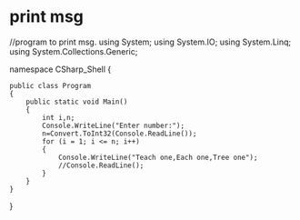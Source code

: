 # print msg
//program to print msg. 
using System;
using System.IO;
using System.Linq;
using System.Collections.Generic;

namespace CSharp_Shell
{

	public class Program
	{
		public static void Main()
		{
			int i,n;
			Console.WriteLine("Enter number:");
			n=Convert.ToInt32(Console.ReadLine());
			for (i = 1; i <= n; i++)
			{
				Console.WriteLine("Teach one,Each one,Tree one");
				//Console.ReadLine();
			}
		}
	}
}
